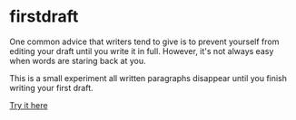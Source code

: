 # firstdraft

One common advice that writers tend to give is to prevent yourself from editing your draft until you write it in full. However, it's not always easy when words are staring back at you.

This is a small experiment all written paragraphs disappear until you finish writing your first draft.

[Try it here](https://rolandasb.github.io/firstdraft/)
